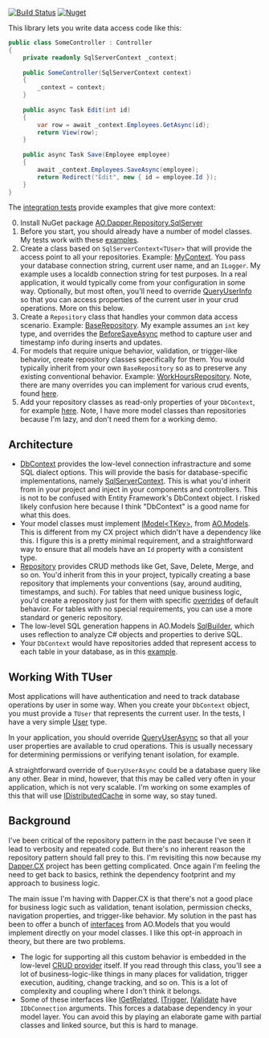 [![Build Status](https://ci.appveyor.com/api/projects/status/3opr5fvqudspcioh?svg=true)](https://ci.appveyor.com/project/adamosoftware/dapper-repository)
[![Nuget](https://img.shields.io/nuget/v/AO.Dapper.Repository.SqlServer)](https://www.nuget.org/packages/AO.Dapper.Repository.SqlServer/)

This library lets you write data access code like this:

```csharp
public class SomeController : Controller
{
    private readonly SqlServerContext _context;
    
    public SomeController(SqlServerContext context)
    {
        _context = context;
    }
    
    public async Task Edit(int id)
    {
        var row = await _context.Employees.GetAsync(id);
        return View(row);
    }
    
    public async Task Save(Employee employee)
    {
        await _context.Employees.SaveAsync(employee);
        return Redirect("Edit", new { id = employee.Id });
    }
}
```
The [integration tests](https://github.com/adamfoneil/Dapper.Repository/blob/master/Dapper.Repository.Test/SqlServerIntegration.cs) provide examples that give more context:

0. Install NuGet package [AO.Dapper.Repository.SqlServer](https://www.nuget.org/packages/AO.Dapper.Repository.SqlServer/)
1. Before you start, you should already have a number of model classes. My tests work with these [examples](https://github.com/adamfoneil/Dapper.Repository/tree/master/Dapper.Repository.Test.Models).
2. Create a class based on `SqlServerContext<TUser>` that will provide the access point to all your repositories. Example: [MyContext](https://github.com/adamfoneil/Dapper.Repository/blob/master/Dapper.Repository.Test/MyContext.cs). You pass your database connection string, current user name, and an `ILogger`. My example uses a localdb connection string for test purposes. In a real application, it would typically come from your configuration in some way. Optionally, but most often, you'll need to override [QueryUserInfo](https://github.com/adamfoneil/Dapper.Repository/blob/master/Dapper.Repository.Test/MyContext.cs#L23) so that you can access properties of the current user in your crud operations. More on this below.
3. Create a `Repository` class that handles your common data access scenario. Example: [BaseRepository](https://github.com/adamfoneil/Dapper.Repository/blob/master/Dapper.Repository.Test/Repositories/BaseRepository.cs). My example assumes an `int` key type, and overrides the [BeforeSaveAsync](https://github.com/adamfoneil/Dapper.Repository/blob/master/Dapper.Repository/Repository_virtuals.cs#L41) method to capture user and timestamp info during inserts and updates.
4. For models that require unique behavior, validation, or trigger-like behavior, create repository classes specifically for them. You would typically inherit from your own `BaseRepository` so as to preserve any existing conventional behavior. Example: [WorkHoursRepository](https://github.com/adamfoneil/Dapper.Repository/blob/master/Dapper.Repository.Test/Repositories/WorkHoursRepository.cs). Note, there are many overrides you can implement for various crud events, found [here](https://github.com/adamfoneil/Dapper.Repository/blob/master/Dapper.Repository/Repository_virtuals.cs).
5. Add your repository classes as read-only properties of your `DbContext`, for example [here](https://github.com/adamfoneil/Dapper.Repository/blob/master/Dapper.Repository.Test/MyContext.cs#L28-L37). Note, I have more model classes than repositories because I'm lazy, and don't need them for a working demo.

## Architecture
- [DbContext](https://github.com/adamfoneil/Dapper.Repository/blob/master/Dapper.Repository/DbContext.cs) provides the low-level connection infrastracture and some SQL dialect options. This will provide the basis for database-specific implementations, namely [SqlServerContext](https://github.com/adamfoneil/Dapper.Repository/blob/master/Dapper.Repository.SqlServer/SqlServerContext.cs). This is what you'd inherit from in your project and inject in your components and controllers. This is not to be confused with Entity Framework's DbContext object. I risked likely confusion here because I think "DbContext" is a good name for what this does.
- Your model classes must implement [IModel&lt;TKey&gt;](https://github.com/adamfoneil/Models/blob/master/Models/Interfaces/IModel.cs), from [AO.Models](https://www.nuget.org/packages/AO.Models/1.1.39). This is different from my CX project which didn't have a dependency like this. I figure this is a pretty minimal requirement, and a straightforward way to ensure that all models have an `Id` property with a consistent type.
- [Repository](https://github.com/adamfoneil/Dapper.Repository/blob/master/Dapper.Repository/Repository.cs) provides CRUD methods like Get, Save, Delete, Merge, and so on. You'd inherit from this in your project, typically creating a base repository that implements your conventions (say, around auditing, timestamps, and such). For tables that need unique business logic, you'd create a repository just for them with specific [overrides](https://github.com/adamfoneil/Dapper.Repository/blob/master/Dapper.Repository/Repository_virtuals.cs) of default behavior. For tables with no special requirements, you can use a more standard or generic repository.
- The low-level SQL generation happens in AO.Models [SqlBuilder](https://github.com/adamfoneil/Models/blob/master/Models/Static/SqlBuilder.cs), which uses reflection to analyze C# objects and properties to derive SQL.
- Your `DbContext` would have repositories added that represent access to each table in your database, as in this [example](https://github.com/adamfoneil/Dapper.Repository/blob/master/Dapper.Repository.Test/MyContext.cs#L28-L37).

## Working With TUser
Most applications will have authentication and need to track database operations by user in some way. When you create your `DbContext` object, you must provide a `TUser` that represents the current user. In the tests, I have a very simple [User](https://github.com/adamfoneil/Dapper.Repository/blob/master/Dapper.Repository.Test/User.cs) type.

In your application, you should override [QueryUserAsync](https://github.com/adamfoneil/Dapper.Repository/blob/master/Dapper.Repository/DbContext.cs#L39) so that all your user properties are available to crud operations. This is usually necessary for determining permissions or verifying tenant isolation, for example.

A straightforward override of `QueryUserAsync` could be a database query like any other. Bear in mind, however, that this may be called very often in your application, which is not very scalable. I'm working on some examples of this that will use [IDistributedCache](https://docs.microsoft.com/en-us/aspnet/core/performance/caching/distributed?view=aspnetcore-5.0) in some way, so stay tuned.

## Background
I've been critical of the repository pattern in the past because I've seen it lead to verbosity and repeated code. But there's no inherent reason the repository pattern should fall prey to this. I'm revisiting this now because my [Dapper.CX](https://github.com/adamfoneil/Dapper.CX) project has been getting complicated. Once again I'm feeling the need to get back to basics, rethink the dependency footprint and my approach to business logic.

The main issue I'm having with Dapper.CX is that there's not a good place for business logic such as validation, tenant isolation, permission checks, navigation properties, and trigger-like behavior. My solution in the past has been to offer a bunch of [interfaces](https://github.com/adamfoneil/Models/tree/master/Models/Interfaces) from AO.Models that you would implement directly on your model classes. I like this opt-in approach in theory, but there are two problems.

- The logic for supporting all this custom behavior is embedded in the low-level [CRUD provider](https://github.com/adamfoneil/Dapper.CX/blob/master/Dapper.CX.Base/Abstract/SqlCrudProvider.cs) itself. If you read through this class, you'll see a lot of business-logic-like things in many places for validation, trigger execution, auditing, change tracking, and so on. This is a lot of complexity and coupling where I don't think it belongs.
- Some of these interfaces like [IGetRelated](https://github.com/adamfoneil/Models/blob/master/Models/Interfaces/IGetRelated.cs), [ITrigger](https://github.com/adamfoneil/Models/blob/master/Models/Interfaces/ITrigger.cs), [IValidate](https://github.com/adamfoneil/Models/blob/master/Models/Interfaces/IValidate.cs) have `IDbConnection` arguments. This forces a database dependency in your model layer. You can avoid this by playing an elaborate game with partial classes and linked source, but this is hard to manage.
